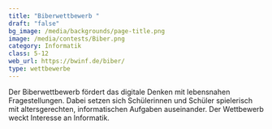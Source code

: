 ```yaml
---
title: "Biberwettbewerb "
draft: "false"
bg_image: /media/backgrounds/page-title.png
image: /media/contests/Biber.png
category: Informatik
class: 5-12
web_url: https://bwinf.de/biber/
type: wettbewerbe
---
```

Der Biberwettbewerb fördert das digitale Denken mit lebensnahen Fragestellungen. 
Dabei setzen sich Schülerinnen und Schüler spielerisch mit altersgerechten, informatischen Aufgaben auseinander. Der Wettbewerb weckt Interesse an Informatik.